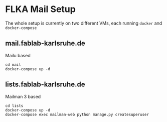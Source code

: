 # FLKA Mail Setup

The whole setup is currently on two different VMs, each running `docker` and `docker-compose`

## mail.fablab-karlsruhe.de

Mailu based

```shell
cd mail
docker-compose up -d
```

## lists.fablab-karlsruhe.de

Mailman 3 based

```shell
cd lists
docker-compose up -d
docker-compose exec mailman-web python manage.py createsuperuser
```

